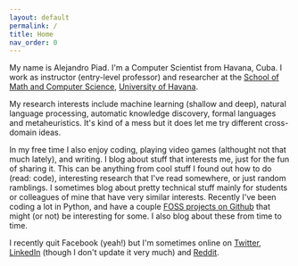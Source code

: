 ```yaml
---
layout: default
permalink: /
title: Home
nav_order: 0
---
```


My name is Alejandro Piad. I'm a Computer Scientist from Havana, Cuba. 
I work as instructor (entry-level professor) and researcher at the 
[School of Math and Computer Science](http://www.matcom.uh.cu), 
[University of Havana](http://www.uh.cu).

My research interests include machine learning (shallow and deep), 
natural language processing, automatic knowledge discovery,
formal languages and metaheuristics. 
It's kind of a mess but it does let me try different cross-domain ideas.

In my free time I also enjoy coding, playing video games (althought not that much lately),
and writing. I blog about stuff that interests me, just for the fun of sharing it.
This can be anything from cool stuff I found out how to do (read: code), 
interesting research that I've read somewhere, or just random ramblings.
I sometimes blog about pretty technical stuff mainly for students or colleagues
of mine that have very similar interests.
Recently I've been coding a lot in Python, and have a couple 
[FOSS projects on Github](https://github.com/apiad)
that might (or not) be interesting for some. I also blog about these from time to time.

I recently quit Facebook (yeah!) but I'm sometimes online on [Twitter](https://twitter.com/AlejandroPiad), 
[LinkedIn](https://linkedin.com/in/apiad) (though I don't update it very much) and
[Reddit](https://www.reddit.com/user/apiad).
